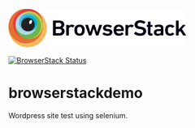 <p align="left">
  <img src="/pics/Browserstack-logo.svg" width="350" title="BrowserStack">
</p>

[![BrowserStack Status](https://automate.browserstack.com/badge.svg?badge_key=TnJ1RFdIWm9Rdk9lS2ppU1JETU05cUtCTDdhSy9mNTlvK1hPZm4ybFJDcz0tLXBjWnFVQ0hHY3VWa0hHUE5BbGd3MGc9PQ==--f1f04578db06513f118f7703d4ec6676ce04a40a)](https://automate.browserstack.com/public-build/TnJ1RFdIWm9Rdk9lS2ppU1JETU05cUtCTDdhSy9mNTlvK1hPZm4ybFJDcz0tLXBjWnFVQ0hHY3VWa0hHUE5BbGd3MGc9PQ==--f1f04578db06513f118f7703d4ec6676ce04a40a)

# browserstackdemo

Wordpress site test using selenium.
